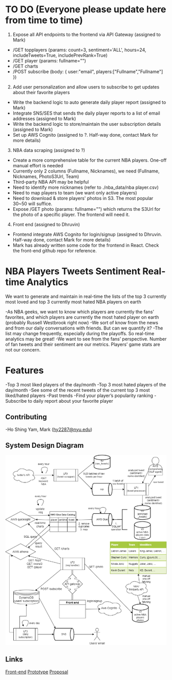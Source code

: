 # TO DO (Everyone please update here from time to time)
1. Expose all API endpoints to the frontend via API Gateway (assigned to Mark)
- /GET topplayers (params: count=3, sentiment='ALL', hours=24, includeTweets=True, includePrevRank=True)
- /GET player (params: fullname="")
- /GET charts
- /POST subscribe (body: { user:"email", players:["Fullname","Fullname"] })
2. Add user personalization and allow users to subscribe to get updates about their favorite players 
- Write the backend logic to auto generate daily player report (assigned to Mark)
- Integrate SNS/SES that sends the daily player reports to a list of email addresses (assigned to Mark)
- Write the backend logic to store/maintain the user subscription details (assigned to Mark)
- Set up AWS Cognito (assigned to ?. Half-way done, contact Mark for more details)
3. NBA data scraping (assigned to ?)
- Create a more comprehensive table for the current NBA players. One-off manual effort is needed
- Currently only 2 columns (Fullname, Nicknames), we need (Fullname, Nicknames, PhotoS3Url, Team)
- Third-party NBA API may be helpful
- Need to identify more nicknames (refer to ./nba_data/nba player.csv)
- Need to map players to team (we want only active players) 
- Need to download & store players' photos in S3. The most popular 30~50 will suffice. 
- Expose /GET photo (params: fullname="") which returns the S3Url for the photo of a specific player. The frontend will need it.
4. Front end (assigned to Dhruvin)
- Frontend integrate AWS Cognito for login/signup (assigned to Dhruvin. Half-way done, contact Mark for more details)
- Mark has already written some code for the frontend in React. Check the front-end github repo for reference.

# NBA Players Tweets Sentiment Real-time Analytics
We want to generate and maintain in real-time the lists of the top 3 currently most loved and top 3 currently most hated NBA players on earth

-As NBA geeks, we want to know which players are currently the fans’ favorites, and which players are currently the most hated player on earth (probably Russell Westbrook right now)
-We sort of know from the news and from our daily conversations with friends. But can we quantify it?
-The list may change frequently, especially during the playoffs. So real-time analytics may be great!
-We want to see from the fans’ perspective. Number of fan tweets and their sentiment are our metrics. Players’ game stats are not our concern.

# Features
-Top 3 most liked players of the day/month
-Top 3 most hated players of the day/month
-See some of the recent tweets of the current top 3 most liked/hated players
-Past trends
-Find your player’s popularity ranking
-Subscribe to daily report about your favorite player

## Contributing
-Ho Shing Yam, Mark (hy2287@nyu.edu)

## System Design Diagram
![plot](./nyucloudfinalproj.drawio.png)

## Links
[Front-end](https://nyu-final-proj-front-end.s3.amazonaws.com/index.html)
[Prototype](https://marvelapp.com/prototype/7f6c532/screen/85969524)
[Proposal](https://docs.google.com/document/d/1wvxu2ikUTOj7Iv4xydZlQcTS5IZ8J3_aaN4Ehx_FBcE/edit)
